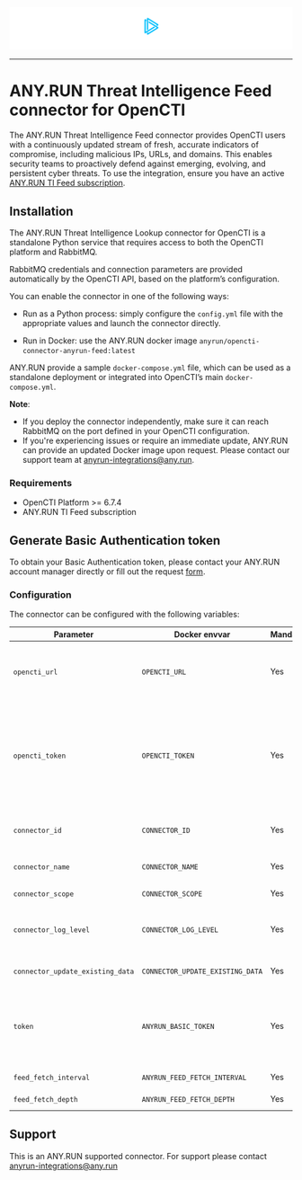 <p align="center">
    <a href="#readme">
        <img alt="ANY.RUN logo" src="https://raw.githubusercontent.com/anyrun/anyrun-sdk/b3dfde1d3aa018d0a1c3b5d0fa8aaa652e80d883/static/logo.svg">
    </a>
</p>

______________________________________________________________________

# ANY.RUN Threat Intelligence Feed connector for OpenCTI 

The ANY.RUN Threat Intelligence Feed connector provides OpenCTI users with a continuously updated stream of fresh, accurate indicators of compromise, including malicious IPs, URLs, and domains. This enables security teams to proactively defend against emerging, evolving, and persistent cyber threats.
To use the integration, ensure you have an active [ANY.RUN TI Feed subscription](https://any.run/demo/?utm_source=opencti_marketplace&utm_medium=integration&utm_campaign=opencti_form).

## Installation

The ANY.RUN Threat Intelligence Lookup connector for OpenCTI is a standalone Python service that requires access to both the OpenCTI platform and RabbitMQ.

RabbitMQ credentials and connection parameters are provided automatically by the OpenCTI API, based on the platform’s configuration.

You can enable the connector in one of the following ways:

* Run as a Python process: simply configure the `config.yml` file with the appropriate values and launch the connector directly.

* Run in Docker: use the ANY.RUN docker image `anyrun/opencti-connector-anyrun-feed:latest`

ANY.RUN provide a sample `docker-compose.yml` file, which can be used as a standalone deployment or integrated into OpenCTI’s main `docker-compose.yml`.

**Note**:

- If you deploy the connector independently, make sure it can reach RabbitMQ on the port defined in your OpenCTI configuration.
- If you're experiencing issues or require an immediate update, ANY.RUN can provide an updated Docker image upon request.
Please contact our support team at <anyrun-integrations@any.run>.

### Requirements

- OpenCTI Platform >= 6.7.4
- ANY.RUN TI Feed subscription

## Generate Basic Authentication token

To obtain your Basic Authentication token, please contact your ANY.RUN account manager directly or fill out the request [form](https://any.run/demo/?utm_source=opencti_marketplace&utm_medium=integration&utm_campaign=opencti_form).

### Configuration

The connector can be configured with the following variables:  


| Parameter                        | Docker envvar         | Mandatory | Description                                                                                                                                                                   |
|----------------------------------|-----------------------|-----------|-------------------------------------------------------------------------------------------------------------------------------------------------------------------------------|
| `opencti_url`                    | `OPENCTI_URL`         | Yes       | The URL of the OpenCTI platform. Note that final `/` should be avoided. Example value: `http://opencti:8080`                                                                  |
| `opencti_token`                  | `OPENCTI_TOKEN`       | Yes       | The default admin token configured in the OpenCTI platform parameters file. We recommend setting up a separate ``OPENCTI_TOKEN`` named **ANY.RUN** to identify the work of our integrations.                                                                                                  |
| `connector_id`                   | `CONNECTOR_ID`        | Yes       | A valid arbitrary `UUIDv4` that must be unique for this connector.                                                                                                            |
| `connector_name`                 | `CONNECTOR_NAME`      | Yes       | A connector name to be shown in OpenCTI.                                                                                                                                      |
| `connector_scope`                | `CONNECTOR_SCOPE`     | Yes       | Supported scope. E. g., `text/html`.                                                                                                                                          |
| `connector_log_level`            | `CONNECTOR_LOG_LEVEL` | Yes       | The log level for this connector, could be `debug`, `info`, `warn` or `error` (less verbose).                                                                                 |
| `connector_update_existing_data` | `CONNECTOR_UPDATE_EXISTING_DATA` | Yes       | Update data already ingested into the platform. |
| `token`                          | `ANYRUN_BASIC_TOKEN`     | Yes       | ANY.RUN TI Feeds Basic token. See "Generate Basic Authentication token" section in the README file. Example: Basic askAs...s31==                                                                 |
| `feed_fetch_interval`            | `ANYRUN_FEED_FETCH_INTERVAL`       | Yes       | Specify feed fetch interval in minutes                                                                                                                                                           |
| `feed_fetch_depth`               | `ANYRUN_FEED_FETCH_DEPTH`       | Yes       | Specify feed fetch depth in days                                                                                                                                                          |

## Support
This is an ANY.RUN supported connector. For support please contact <anyrun-integrations@any.run>